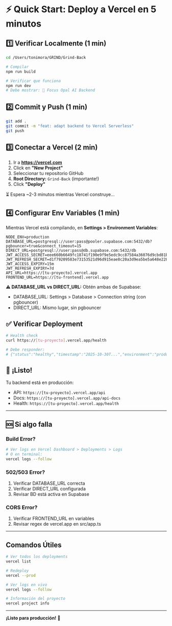 # ⚡ Quick Start: Deploy a Vercel en 5 minutos

## 1️⃣ Verificar Localmente (1 min)

```bash
cd /Users/tonimora/GRIND/Grind-Back

# Compilar
npm run build

# Verificar que funciona
npm run dev
# Debe mostrar: 🎯 Focus Opal AI Backend
```

## 2️⃣ Commit y Push (1 min)

```bash
git add .
git commit -m "feat: adapt backend to Vercel Serverless"
git push
```

## 3️⃣ Conectar a Vercel (2 min)

1. Ir a **https://vercel.com**
2. Click en **"New Project"**
3. Seleccionar tu repositorio GitHub
4. **Root Directory:** `Grind-Back` (importante!)
5. Click **"Deploy"**

⏳ Espera ~2-3 minutos mientras Vercel construye...

## 4️⃣ Configurar Env Variables (1 min)

Mientras Vercel está compilando, en **Settings > Environment Variables**:

```
NODE_ENV=production
DATABASE_URL=postgresql://user:pass@pooler.supabase.com:5432/db?pgbouncer=true&connect_timeout=15
DIRECT_URL=postgresql://user:pass@db.supabase.com:5432/db
JWT_ACCESS_SECRET=eee660b6649fc18741f190e9f9e5edc9cc87584a36076d9cbd81b9005c81f900
JWT_REFRESH_SECRET=d1f79209583e73153521d96d915eae8c20a3d9ea5be5a648e2286e5d00b35625
JWT_ACCESS_EXPIRY=15m
JWT_REFRESH_EXPIRY=7d
API_URL=https://[tu-proyecto].vercel.app
FRONTEND_URL=https://[tu-frontend].vercel.app
```

**⚠️ DATABASE_URL vs DIRECT_URL:** Obtén ambas de Supabase:
- DATABASE_URL: Settings > Database > Connection string (con pgbouncer)
- DIRECT_URL: Mismo lugar, sin pgbouncer

## ✅ Verificar Deployment

```bash
# Health check
curl https://[tu-proyecto].vercel.app/health

# Debe responder:
# {"status":"healthy","timestamp":"2025-10-30T...","environment":"production","version":"1.0.0"}
```

## 🎉 ¡Listo!

Tu backend está en producción:
- API: `https://[tu-proyecto].vercel.app/api`
- Docs: `https://[tu-proyecto].vercel.app/api-docs`
- Health: `https://[tu-proyecto].vercel.app/health`

---

## 🆘 Si algo falla

### Build Error?
```bash
# Ver logs en Vercel Dashboard > Deployments > Logs
# O en terminal:
vercel logs --follow
```

### 502/503 Error?
1. Verificar DATABASE_URL correcta
2. Verificar DIRECT_URL configurada
3. Revisar BD está activa en Supabase

### CORS Error?
1. Verificar FRONTEND_URL en variables
2. Revisar regex de vercel.app en src/app.ts

---

## Comandos Útiles

```bash
# Ver todos los deployments
vercel list

# Redeploy
vercel --prod

# Ver logs en vivo
vercel logs --follow

# Información del proyecto
vercel project info
```

---

**¡Listo para producción!** 🚀
